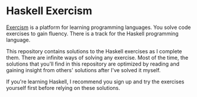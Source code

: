 # Haskell Exercism

[Exercism](https://exercism.io) is a platform for learning programming
languages. You solve code exercises to gain fluency. There is a track for the
Haskell programming language.

This repository contains solutions to the Haskell exercises as I complete them.
There are infinite ways of solving any exercise. Most of the time, the solutions
that you'll find in this repository are optimized by reading and gaining insight
from others' solutions after I've solved it myself.

If you're learning Haskell, I recommend you sign up and try the exercises
yourself first before relying on these solutions.

